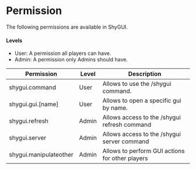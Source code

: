 # Permission

The following permissions are available in ShyGUI.

#### Levels

* User: A permission all players can have.
* Admin: A permission only Admins should have.

| Permission             | Level | Description                                     |   
|------------------------|-------|-------------------------------------------------|
| shygui.command         | User  | Allows to use the /shygui command.              |   
| shygui.gui.[name]      | User  | Allows to open a specific gui by name.          |  
| shygui.refresh         | Admin | Allows access to the /shygui refresh command    |  
| shygui.server          | Admin | Allows access to the /shygui server command     |  
| shygui.manipulateother | Admin | Allows to perform GUI actions for other players |
